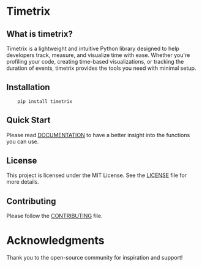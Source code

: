 
# Timetrix

## What is timetrix?

Timetrix is a lightweight and intuitive Python library designed to help developers track, measure, and visualize time
with ease. Whether you're profiling your code, creating time-based visualizations, or tracking the duration of events,
timetrix provides the tools you need with minimal setup.

## Installation
```commandline
    pip install timetrix
```

## Quick Start

Please read [DOCUMENTATION](DOCUMENTATION.md) to have a better insight into the functions you can use.

## License

This project is licensed under the MIT License. See the [LICENSE](LICENSE) file for more details.


## Contributing

Please follow the [CONTRIBUTING](CONTRIBUTING.md) file.

# Acknowledgments

Thank you to the open-source community for inspiration and support!